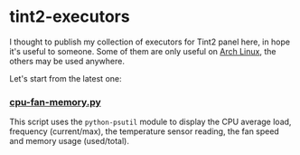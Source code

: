 # tint2-executors
I thought to publish my collection of executors for Tint2 panel here, in hope it's useful to someone. Some of them are only
useful on [Arch Linux](https://www.archlinux.org), the others may be used anywhere.

Let's start from the latest one:

### [cpu-fan-memory.py](cpu-fan-memory.py)
This script uses the `python-psutil` module to display the CPU average load, frequency (current/max),
the temperature sensor reading, the fan speed and memory usage (used/total).
